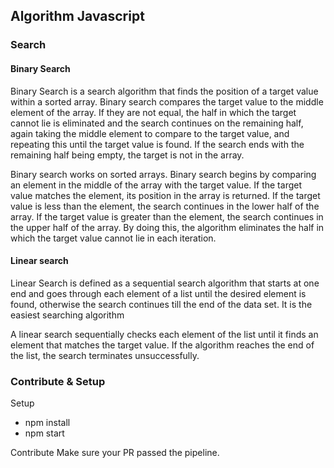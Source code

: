 ## Algorithm Javascript

### Search

#### Binary Search
Binary Search is a search algorithm that finds the position of a target value within a sorted array. Binary search compares the target value to the middle element of the array. If they are not equal, the half in which the target cannot lie is eliminated and the search continues on the remaining half, again taking the middle element to compare to the target value, and repeating this until the target value is found. If the search ends with the remaining half being empty, the target is not in the array.

Binary search works on sorted arrays. Binary search begins by comparing an element in the middle of the array with the target value. If the target value matches the element, its position in the array is returned. If the target value is less than the element, the search continues in the lower half of the array. If the target value is greater than the element, the search continues in the upper half of the array. By doing this, the algorithm eliminates the half in which the target value cannot lie in each iteration.

#### Linear search
Linear Search is defined as a sequential search algorithm that starts at one end and goes through each element of a list until the desired element is found, otherwise the search continues till the end of the data set. It is the easiest searching algorithm

A linear search sequentially checks each element of the list until it finds an element that matches the target value. If the algorithm reaches the end of the list, the search terminates unsuccessfully.


### Contribute & Setup
Setup
- npm install
- npm start

Contribute
Make sure your PR passed the pipeline.
